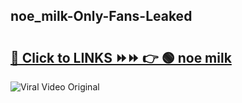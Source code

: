 
 ## noe_milk-Only-Fans-Leaked

# <h2><a href="https://clipsfans.com/noe_milk&ref=git">🔗 Click to LINKS ⏩⏩ 👉 🟢 noe milk </a></h2>

<a href="https://clipsfans.com/noe_milk&ref=git" rel="nofollow" data-target="animated-image.originalLink"><img src="https://i.ibb.co.com/xMMVF88/686577567.gif" alt="Viral Video Original" style="max-width: 100%; display: inline-block;" data-target="animated-image.originalImage"></a>
